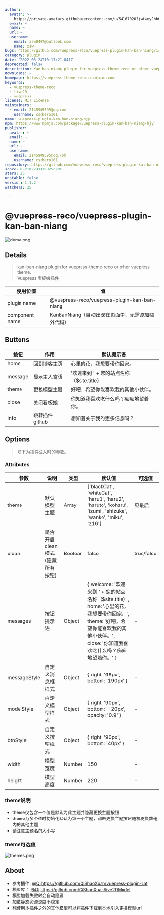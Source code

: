 ```yaml
---
author:
  avatar: >-
    https://private-avatars.githubusercontent.com/u/54167020?jwt=eyJhbGciOiJIUzI1NiIsInR5cCI6IkpXVCJ9.eyJpc3MiOiJnaXRodWIuY29tIiwiYXVkIjoicmF3LmdpdGh1YnVzZXJjb250ZW50LmNvbSIsImtleSI6ImtleTEiLCJleHAiOjE3MzQ2NzM3NDAsIm5iZiI6MTczNDY3MjU0MCwicGF0aCI6Ii91LzU0MTY3MDIwIn0.bhJukbXLbaUY4rj8QMcnMVlVspkqcT0B-52924jMOvc&v=4
  email: ~
  name: ~
  url: ~
  username:
    email: zsw0407@outlook.com
    name: zsw
bugs: https://github.com/vuepress-reco/vuepress-plugin-kan-ban-niang/issues
category: plugin
date: '2022-03-28T10:17:27.841Z'
deprecated: false
description: Kan-ban-niang plugin for vuepress-theme-reco or other vuepress theme
downloads: ~
homepage: https://vuepress-theme-reco.recoluan.com
keywords:
  - vuepress-theme-reco
  - live2D
  - vuepress
license: MIT License
maintainers:
  - email: 2145909595@qq.com
    username: cschero101
name: vuepress-plugin-kan-ban-niang-hjy
npm: https://www.npmjs.com/package/vuepress-plugin-kan-ban-niang-hjy
publisher:
  avatar: ~
  email: ~
  name: ~
  url: ~
  username:
    email: 2145909595@qq.com
    username: cschero101
repository: https://github.com/vuepress-reco/vuepress-plugin-kan-ban-niang
score: 0.21027313198252295
stars: 25
unstable: false
version: 1.1.2
watchers: 25

---
```


# @vuepress-reco/vuepress-plugin-kan-ban-niang

![demo.png](./images/demo.png)

## Details

> kan-ban-niang plugin for vuepress-theme-reco or other vuepress theme.  
> Vuepress 看板娘插件

|使用位置|值|
|-|-|
|plugin name|@vuepress-reco/vuepress-plugin-kan-ban-niang|
|component name|KanBanNiang（自动出现在页面中，无需添加额外代码）|

## Buttons

|按钮|作用|默认提示语|
|-|-|-|
|home|回到博客主页|心里的花，我想要带你回家。|
|message|显示主人寄语|'欢迎来到 ' + 您的站点名称（$site.title）|
|theme|更换模型主题|好吧，希望你能喜欢我的其他小伙伴。|
|close|关闭看板娘|你知道我喜欢吃什么吗？痴痴地望着你。|
|info|跳转插件github|想知道关于我的更多信息吗？|

## Options

> 以下为插件注入时的参数。

### Attributes

|参数|说明|类型|默认值|可选值|
|-|-|-|-|-|
|theme|默认模型主题|Array|['blackCat', 'whiteCat', 'haru1', 'haru2', 'haruto', 'koharu', 'izumi', 'shizuku', 'wanko', 'miku', 'z16']|见最后|
|clean|是否开启clean模式(隐藏所有按钮)|Boolean|false|true/false|
|messages|按钮提示语|Object|{ welcome: '欢迎来到 ' + 您的站点名称（$site.title）, home: '心里的花，我想要带你回家。', theme: '好吧，希望你能喜欢我的其他小伙伴。', close: '你知道我喜欢吃什么吗？痴痴地望着你。' }|-|
|messageStyle|自定义消息框样式|Object|{ right: '68px', bottom: '190px' }|-|
|modelStyle|自定义模型样式|Object|{ right: '90px', bottom: '-20px', opacity: '0.9' }|-|
|btnStyle|自定义按钮样式|Object|{ right: '90px', bottom: '40px' }|-|
|width|模型宽度|Number|150|-|
|height|模型高度|Number|220|-|

### theme说明

- theme仅包含一个值是默认为此主题并隐藏更换主题按钮
- theme为多个值时初始化默认为第一个主题，点击更换主题按钮随机更换数组内的其他主题
- 请注意主题名的大小写

### theme可选值

![themes.png](./images/themes.png)

## About

- 参考插件: [@Qi](https://github.com/QiShaoXuan) https://github.com/QiShaoXuan/vuepress-plugin-cat  
- 模型库： [@Qi](https://github.com/QiShaoXuan) https://github.com/QiShaoXuan/live2DModel
- 模型加载失败时会自动隐藏
- 加载静态资源速度不稳定
- 想使用本插件之外的其他模型可以将插件下载到本地引入更换模型url
